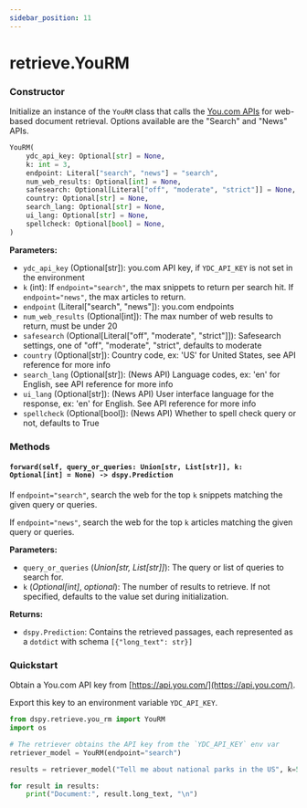 ```yaml
---
sidebar_position: 11
---
```


# retrieve.YouRM

### Constructor

Initialize an instance of the `YouRM` class that calls the [You.com APIs](https://documentation.you.com/api-reference/search) for web-based document retrieval. Options available are the "Search" and "News" APIs.

```python
YouRM(
    ydc_api_key: Optional[str] = None,
    k: int = 3,
    endpoint: Literal["search", "news"] = "search",
    num_web_results: Optional[int] = None,
    safesearch: Optional[Literal["off", "moderate", "strict"]] = None,
    country: Optional[str] = None,
    search_lang: Optional[str] = None,
    ui_lang: Optional[str] = None,
    spellcheck: Optional[bool] = None,
)
```

**Parameters:**

- `ydc_api_key` (Optional[str]): you.com API key, if `YDC_API_KEY` is not set in the environment
- `k` (int): If ``endpoint="search"``, the max snippets to return per search hit.
       If ``endpoint="news"``, the max articles to return.
- `endpoint` (Literal["search", "news"]): you.com endpoints
- `num_web_results` (Optional[int]): The max number of web results to return, must be under 20
- `safesearch` (Optional[Literal["off", "moderate", "strict"]]): Safesearch settings, one of "off", "moderate", "strict", defaults to moderate
- `country` (Optional[str]): Country code, ex: 'US' for United States, see API reference for more info
- `search_lang` (Optional[str]): (News API) Language codes, ex: 'en' for English, see API reference for more info
- `ui_lang` (Optional[str]): (News API) User interface language for the response, ex: 'en' for English.
                        See API reference for more info
- `spellcheck` (Optional[bool]): (News API) Whether to spell check query or not, defaults to True

### Methods

#### `forward(self, query_or_queries: Union[str, List[str]], k: Optional[int] = None) -> dspy.Prediction`

If `endpoint="search"`, search the web for the top `k` snippets matching the given query or queries.

If `endpoint="news"`, search the web for the top `k` articles matching the given query or queries.


**Parameters:**

- `query_or_queries` (_Union[str, List[str]]_): The query or list of queries to search for.
- `k` (_Optional[int]_, _optional_): The number of results to retrieve. If not specified, defaults to the value set during initialization.

**Returns:**

- `dspy.Prediction`: Contains the retrieved passages, each represented as a `dotdict` with schema `[{"long_text": str}]`

### Quickstart

Obtain a You.com API key from [https://api.you.com/](https://api.you.com/).

Export this key to an environment variable `YDC_API_KEY`.


```python
from dspy.retrieve.you_rm import YouRM
import os

# The retriever obtains the API key from the `YDC_API_KEY` env var
retriever_model = YouRM(endpoint="search")

results = retriever_model("Tell me about national parks in the US", k=5)

for result in results:
    print("Document:", result.long_text, "\n")
```
